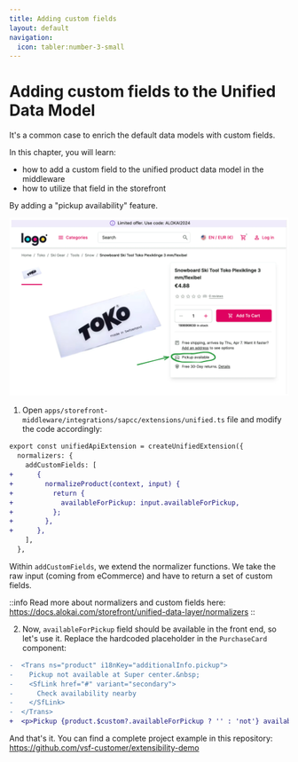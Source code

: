 ```yaml
---
title: Adding custom fields
layout: default
navigation:
  icon: tabler:number-3-small
---
```


# Adding custom fields to the Unified Data Model

It's a common case to enrich the default data models with custom fields.

In this chapter, you will learn:

* how to add a custom field to the unified product data model in the middleware
* how to utilize that field in the storefront

By adding a "pickup availability" feature.

![Available for pickup](./images/available-for-pickup.webp)

1. Open `apps/storefront-middleware/integrations/sapcc/extensions/unified.ts` file and modify the code accordingly:

<!-- Related code: https://github.com/vsf-customer/extensibility-demo/blob/main/apps/storefront-middleware/integrations/sapcc/extensions/unified.ts#L8 -->
```diff [apps/storefront-middleware/integrations/sapcc/extensions/unified.ts]
export const unifiedApiExtension = createUnifiedExtension({
  normalizers: {
    addCustomFields: [
+      {
+        normalizeProduct(context, input) {
+          return {
+            availableForPickup: input.availableForPickup,
+          };
+        },
+      },
    ],
  },
```

Within `addCustomFields`, we extend the normalizer functions. We take the raw input (coming from eCommerce) and have to
return a set of custom fields.


::info
Read more about normalizers and custom fields here: https://docs.alokai.com/storefront/unified-data-layer/normalizers
::

2. Now, `availableForPickup` field should be available in the front end, so let's use it. Replace the hardcoded placeholder
in the `PurchaseCard` component:

<!-- Related code: https://github.com/vsf-customer/extensibility-demo/blob/main/apps/storefront-unified-nextjs/components/PurchaseCard/PurchaseCard.tsx#L126 -->
```diff [storefront-unified-nextjs/components/PurchaseCard/PurchaseCard.tsx]
-  <Trans ns="product" i18nKey="additionalInfo.pickup">
-    Pickup not available at Super center.&nbsp;
-    <SfLink href="#" variant="secondary">
-      Check availability nearby
-    </SfLink>
-  </Trans>
+  <p>Pickup {product.$custom?.availableForPickup ? '' : 'not'} available</p>
```

And that's it. You can find a complete project example in this repository: <https://github.com/vsf-customer/extensibility-demo>